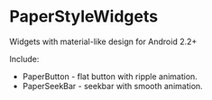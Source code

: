 PaperStyleWidgets
=================
Widgets with material-like design for Android 2.2+

Include:

 * PaperButton - flat button with ripple animation.
 * PaperSeekBar - seekbar with smooth animation.